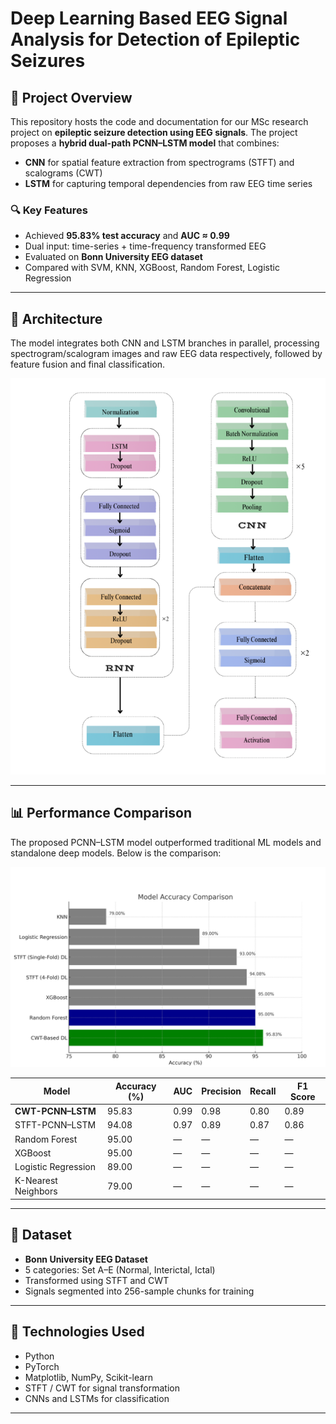 # Deep Learning Based EEG Signal Analysis for Detection of Epileptic Seizures



## 🧠 Project Overview

This repository hosts the code and documentation for our MSc research project on **epileptic seizure detection using EEG signals**. The project proposes a **hybrid dual-path PCNN–LSTM model** that combines:

- **CNN** for spatial feature extraction from spectrograms (STFT) and scalograms (CWT)
- **LSTM** for capturing temporal dependencies from raw EEG time series

### 🔍 Key Features
- Achieved **95.83% test accuracy** and **AUC ≈ 0.99**
- Dual input: time-series + time-frequency transformed EEG
- Evaluated on **Bonn University EEG dataset**
- Compared with SVM, KNN, XGBoost, Random Forest, Logistic Regression

---

## 🧠 Architecture

The model integrates both CNN and LSTM branches in parallel, processing spectrogram/scalogram images and raw EEG data respectively, followed by feature fusion and final classification.

![Model Architecture](images/pcnn_lstm_architecture.png)

---

## 📊 Performance Comparison

The proposed PCNN–LSTM model outperformed traditional ML models and standalone deep models. Below is the comparison:

![Model Comparison](images/model_comparison_chart.png)

| Model                     | Accuracy (%) | AUC    | Precision | Recall | F1 Score |
|--------------------------|--------------|--------|-----------|--------|----------|
| **CWT-PCNN–LSTM**         | 95.83        | 0.99   | 0.98      | 0.80   | 0.89     |
| STFT-PCNN–LSTM           | 94.08        | 0.97   | 0.89      | 0.87   | 0.86     |
| Random Forest            | 95.00        | —      | —         | —      | —        |
| XGBoost                  | 95.00        | —      | —         | —      | —        |
| Logistic Regression      | 89.00        | —      | —         | —      | —        |
| K-Nearest Neighbors      | 79.00        | —      | —         | —      | —        |

---

## 📂 Dataset

- **Bonn University EEG Dataset**
- 5 categories: Set A–E (Normal, Interictal, Ictal)
- Transformed using STFT and CWT
- Signals segmented into 256-sample chunks for training

---

## 🚀 Technologies Used

- Python
- PyTorch
- Matplotlib, NumPy, Scikit-learn
- STFT / CWT for signal transformation
- CNNs and LSTMs for classification

---


